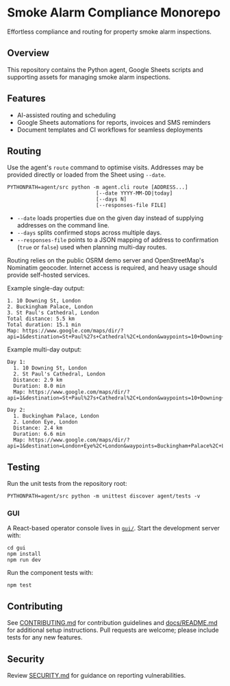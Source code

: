 # Smoke Alarm Compliance Monorepo

Effortless compliance and routing for property smoke alarm inspections.

## Overview

This repository contains the Python agent, Google Sheets scripts and supporting assets for managing smoke alarm inspections.

## Features

- AI-assisted routing and scheduling
- Google Sheets automations for reports, invoices and SMS reminders
- Document templates and CI workflows for seamless deployments

## Routing
Use the agent's `route` command to optimise visits. Addresses may be provided directly or loaded from the Sheet using `--date`.

```
PYTHONPATH=agent/src python -m agent.cli route [ADDRESS...]
                             [--date YYYY-MM-DD|today]
                             [--days N]
                             [--responses-file FILE]
```

- `--date` loads properties due on the given day instead of supplying addresses on the command line.
- `--days` splits confirmed stops across multiple days.
- `--responses-file` points to a JSON mapping of address to confirmation (`true` or `false`) used when planning multi-day routes.

Routing relies on the public OSRM demo server and OpenStreetMap's Nominatim geocoder. Internet access is required, and heavy usage should provide self-hosted services.

Example single-day output:

```
1. 10 Downing St, London
2. Buckingham Palace, London
3. St Paul's Cathedral, London
Total distance: 5.5 km
Total duration: 15.1 min
Map: https://www.google.com/maps/dir/?api=1&destination=St+Paul%27s+Cathedral%2C+London&waypoints=10+Downing+St%2C+London%7CBuckingham+Palace%2C+London
```

Example multi-day output:

```
Day 1:
  1. 10 Downing St, London
  2. St Paul's Cathedral, London
  Distance: 2.9 km
  Duration: 8.0 min
  Map: https://www.google.com/maps/dir/?api=1&destination=St+Paul%27s+Cathedral%2C+London&waypoints=10+Downing+St%2C+London

Day 2:
  1. Buckingham Palace, London
  2. London Eye, London
  Distance: 2.4 km
  Duration: 6.6 min
  Map: https://www.google.com/maps/dir/?api=1&destination=London+Eye%2C+London&waypoints=Buckingham+Palace%2C+London
```

## Testing
Run the unit tests from the repository root:

```
PYTHONPATH=agent/src python -m unittest discover agent/tests -v
```

### GUI

A React-based operator console lives in [`gui/`](gui). Start the development server with:

```
cd gui
npm install
npm run dev
```

Run the component tests with:

```
npm test
```

## Contributing

See [CONTRIBUTING.md](CONTRIBUTING.md) for contribution guidelines and [docs/README.md](docs/README.md) for additional setup instructions.
Pull requests are welcome; please include tests for any new features.

## Security

Review [SECURITY.md](SECURITY.md) for guidance on reporting vulnerabilities.
